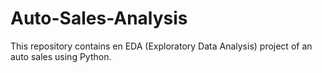 # Auto-Sales-Analysis
This repository contains en EDA (Exploratory Data Analysis) project of an auto sales using Python.
